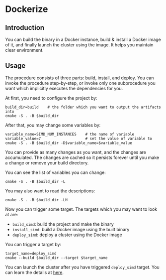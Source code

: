 # Dockerize

## Introduction

You can build the binary in a Docker instance, build & install a Docker image of it, and finally launch the cluster using the image. It helps you maintain clear environment.

## Usage

The procedure consists of three parts: build, install, and deploy. You can invoke the procedure step-by-step, or invoke only one subprocedure you want which implicitly executes the dependencies for you.

At first, you need to configure the project by:

``` shell
build_dir=build    # the folder which you want to output the artifacts into
cmake -S . -B $build_dir
```

After that, you may change some variables by:

``` shell
variable_name=SIMD_NUM_INSTANCES    # the name of variable
variable_value=7                    # set the value of variable to
cmake -S . -B $build_dir -D$variable_name=$variable_value
```

You can provide as many changes as you want, and the changes are accumulated. The changes are cached so it persists forever until you make a change or remove your build directory.

You can see the list of variables you can change:

``` shell
cmake -S . -B $build_dir -L
```

You may also want to read the descriptions:

``` shell
cmake -S . -B $build_dir -LH
```

Now you can trigger some target. The targets which you may want to look at are:

* `build_simd`: build the project and make the binary
* `install_simd`: build a Docker image using the built binary
* `deploy_simd`: deploy a cluster using the Docker image

You can trigger a target by:

``` shell
target_name=deploy_simd
cmake --build $build_dir --target $target_name
```

You can launch the cluster after you have triggered `deploy_simd` target. You can learn the details at [here](deploy/README.md).
